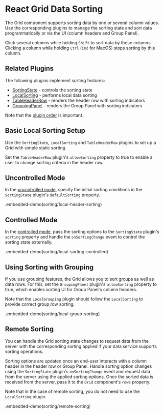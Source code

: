 # React Grid Data Sorting

The Grid component supports sorting data by one or several column values. Use the corresponding plugins to manage the sorting state and sort data programmatically or via the UI (column headers and Group Panel).

Click several columns while holding `Shift` to sort data by these columns. Clicking a column while holding `Ctrl` (`Cmd` for MacOS) stops sorting by this column.

## Related Plugins

The following plugins implement sorting features:

- [SortingState](../reference/sorting-state.md) - controls the sorting state  
- [LocalSorting](../reference/local-sorting.md) - performs local data sorting  
- [TableHeaderRow](../reference/table-header-row.md) - renders the header row with sorting indicators  
- [GroupingPanel](../reference/grouping-panel.md) - renders the Group Panel with sorting indicators

Note that the [plugin order](../README.md#plugin-order) is important.

## Basic Local Sorting Setup

Use the `SortingState`, `LocalSorting` and `TableHeaderRow` plugins to set up a Grid with simple static sorting.

Set the `TableHeaderRow` plugin's `allowSorting` property to true to enable a user to change sorting criteria in the header row.

## Uncontrolled Mode

In the [uncontrolled mode](controlled-and-uncontrolled-modes.md), specify the initial sorting conditions in the `SortingState` plugin's `defaultSorting` property. 

.embedded-demo(sorting/local-header-sorting)

## Controlled Mode

In the [controlled mode](controlled-and-uncontrolled-modes.md), pass the sorting options to the `SortingState` plugin's `sorting` property and handle the `onSortingChange` event to control the sorting state externally.

.embedded-demo(sorting/local-sorting-controlled)

## Using Sorting with Grouping

If you use grouping features, the Grid allows you to sort groups as well as data rows. For this, set the `GroupingPanel` plugin's `allowSorting` property to true, which enables sorting UI for Group Panel's column headers.

Note that the `LocalGrouping` plugin should follow the `LocalSorting` to provide correct group row sorting.

.embedded-demo(sorting/local-group-sorting)

## Remote Sorting

You can handle the Grid sorting state changes to request data from the server with the corresponding sorting applied if your data service supports sorting operations.

Sorting options are updated once an end-user interacts with a column header in the header row or Group Panel. Handle sorting option changes using the `SortingState` plugin's `onSortingChange` event and request data from the server using the applied sorting options. Once the sorted data is received from the server, pass it to the `Grid` component's `rows` property.

Note that in the case of remote sorting, you do not need to use the `LocalSorting` plugin.

.embedded-demo(sorting/remote-sorting)
